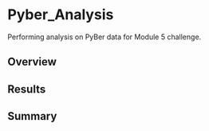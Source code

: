 # Pyber_Analysis

Performing analysis on PyBer data for Module 5 challenge.

## Overview

## Results

## Summary
